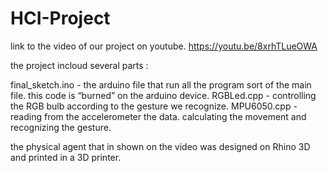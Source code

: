 # HCI-Project
link to the video of our project on youtube.
https://youtu.be/8xrhTLueOWA

the project incloud several parts :

final_sketch.ino - the arduino file that run all the program sort of the main file. this code is “burned” on the arduino device.
RGBLed.cpp - controlling the RGB bulb according to the gesture we recognize.
MPU6050.cpp - reading from the accelerometer the data. calculating the movement and recognizing the gesture.  

the physical agent that in shown on the video was designed on Rhino 3D
and printed in a 3D printer.
